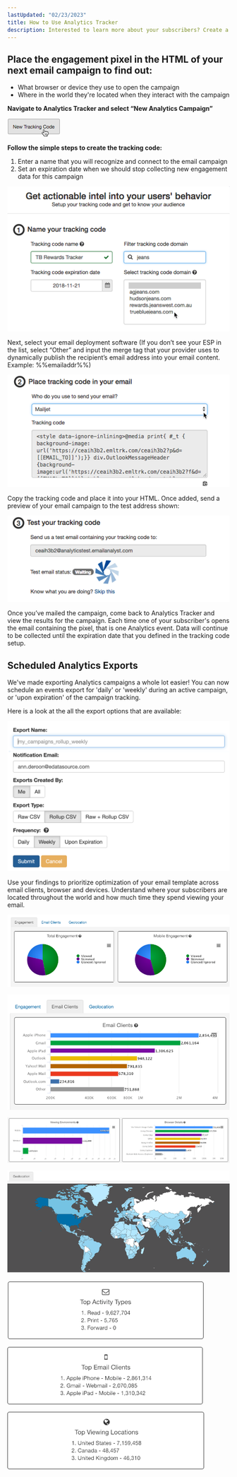 ```yaml
---
lastUpdated: "02/23/2023"
title: How to Use Analytics Tracker
description: Interested to learn more about your subscribers? Create a tracking pixel to include in your email campaigns.
---
```


## Place the engagement pixel in the HTML of your next email campaign to find out:

* What browser or device they use to open the campaign
* Where in the world they're located when they interact with the campaign

**Navigate to Analytics Tracker and select “New Analytics Campaign”** 

![](media/how_to_use_analytics_tracker/image_0.png)

**Follow the simple steps to create the tracking code:** 

1. Enter a name that you will recognize and connect to the email campaign
2. Set an expiration date when we should stop collecting new engagement data for this campaign

![](media/how_to_use_analytics_tracker/image_1.png)

 Next, select your email deployment software (If you don’t see your ESP in the list, select “Other” and input the merge tag that your provider uses to dynamically publish the recipient’s email address into your email content. Example: %%emailaddr%%)

![](media/how_to_use_analytics_tracker/image_2.png)

 Copy the tracking code and place it into your HTML. Once added, send a preview of your email campaign to the test address shown:

![](media/how_to_use_analytics_tracker/image_3.png)

 Once you’ve mailed the campaign, come back to Analytics Tracker and view the results for the campaign. Each time one of your subscriber's opens the email containing the pixel, that is one Analytics event. Data will continue to be collected until the expiration date that you defined in the tracking code setup.

## Scheduled Analytics Exports

 We've made exporting Analytics campaigns a whole lot easier! You can now schedule an events export for 'daily' or 'weekly' during an active campaign, or 'upon expiration' of the campaign tracking.

 Here is a look at the all the export options that are available:

![](media/how_to_use_analytics_tracker/image_4.png)

 Use your findings to prioritize optimization of your email template across email clients, browser and devices. Understand where your subscribers are located throughout the world and how much time they spend viewing your email.

![](media/how_to_use_analytics_tracker/image_5.png)


![](media/how_to_use_analytics_tracker/image_6.png)


![](media/how_to_use_analytics_tracker/image_7.png)


![](media/how_to_use_analytics_tracker/image_8.png)


![](media/how_to_use_analytics_tracker/image_9.png)


![](media/how_to_use_analytics_tracker/image_10.png)


![](media/how_to_use_analytics_tracker/image_11.png)
